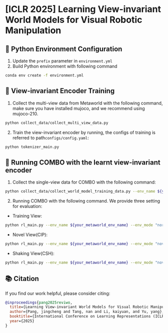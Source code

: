 # [ICLR 2025] Learning View-invariant World Models for Visual Robotic Manipulation

## 🔧 Python Environment Configuration
1. Update the `prefix` parameter in `environment.yml`
2. Build Python environment with following command
```bash
conda env create -f environment.yml
```

## 🚀 View-invariant Encoder Training
1. Collect the multi-view data from Metaworld with the following command, make sure you have installed mujoco, and we recommend using mujoco-210.
```bash
python collect_data/collect_multi_view_data.py
```

2. Train the view-invariant encoder by running, the configs of training is referred to path`configs/config.yaml`:
```bash
python tokenizer_main.py
```

## 🦾 Running COMBO with the learnt view-invariant encoder
1. Collect the single-view data for COMBO with the following command:
```bash
python collect_data/collect_world_model_training_data.py --env_name ${your_metaworld_env_name}
```

2. Running COMBO with the following command. We provide three setting for evaluation:
* Training View: 
```bash
python rl_main.py --env_name ${your_metaworld_env_name} --env_mode "normal"
``` 
* Novel View(CIP): 
```bash
python rl_main.py --env_name ${your_metaworld_env_name} --env_mode "novel" --azimuth ${change_of_azimuth}
``` 
* Shaking View(CSH): 
```bash
python rl_main.py --env_name ${your_metaworld_env_name} --env_mode "novel" --azimuth ${change_of_azimuth}
``` 

## 📚 Citation
If you find our work helpful, please consider citing:
```bibtex
@inproceedings{pang2025reviwo,
  title={Learning View-invariant World Models for Visual Robotic Manipulation},
  author={Pang, jingcheng and Tang, nan and Li, kaiyuan, and Yu, yang},
  booktitle={International Conference on Learning Representations (ICLR)},
  year={2025}
}
```